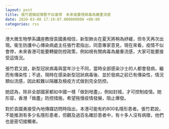 ```yaml
---
layout: post
title: 張竹君稱疫情暫不似會停　未來或要視病毒為嚴重流感
date: 2020-03-08 17:19:07.000000000 +08:00
categories: rss
---
```


港大微生物學系講座教授袁國勇相信，新型肺炎在夏天將稍為紓緩，但冬天再次出現。衞生防護中心傳染病處主任張竹君指出，同意專家意見，現在來看，疫情不似會停，未來香港可能要轉變防控政策，例如視有關病毒為嚴重流感，大家可能要接受這情況。

張竹君又說，新型冠狀病毒與當年沙士不同，當時全部感染沙士的人都會發病，繼而有傳染性；不過，現時在感染新型冠狀病毒後、並於發病之前已有傳染性，情況類似流感，因此較難以隔離及檢疫方式做到完全防控。

她認為，除非全部國家都如中國一樣「做到咁盡」，例如封城，才可控制疫情。她形容，香港「做盡」防控措施，希望拖慢疫情發展，阻止爆發。

對於袁國勇接受內地傳媒訪問時指出，本港可能有約800名隱形患者。張竹君說，不能推測有多少名隱形患者，但觀及過百名確診患者中，有十多人沒有病徵，他們也是密切接觸者。
